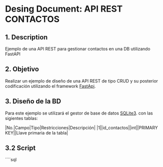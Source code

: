 # Desing Document: API REST CONTACTOS 

## 1. Description
Ejemplo de una API REST para gestionar contactos en una DB utilizando FastAPI

## 2. Objetivo
Realizar un ejemplo de diseño de una API REST de tipo CRUD y su posterior codificación utilizando el framework [FastApi](https://fastapi.tiangolo.com).

## 3. Diseño de la BD
Para este ejemplo se utilizará el gestor de base de datos [SQLite3](https://www.sqlite.org/). con las sigientes tablas:

|No.|Campo|Tipo|Restricciones|Descripción|
|1||id_contactos||int||PRIMARY KEY||Llave primaria de la tabla|

## 3.2 Script

´´´´sql

